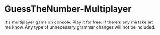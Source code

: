 # GuessTheNumber-Multiplayer
It's multiplayer game on console. 
Play it for free. 
If there's any mistake let me know.
Any type of unnecessary grammar changes will not be included.
